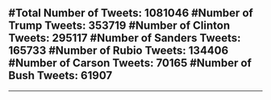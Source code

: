 #Total Number of Tweets: 1081046 
#Number of Trump Tweets: 353719
#Number of Clinton Tweets: 295117
#Number of Sanders Tweets: 165733
#Number of Rubio Tweets: 134406
#Number of Carson Tweets: 70165
#Number of Bush Tweets: 61907
---
---
